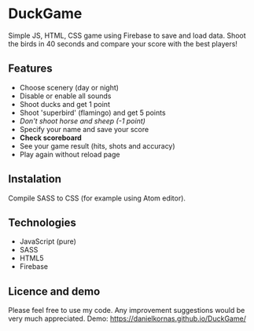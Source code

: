 # DuckGame
Simple JS, HTML, CSS game using Firebase to save and load data.
Shoot the birds in 40 seconds and compare your score with the best players!

## Features

* Choose scenery (day or night)
* Disable or enable all sounds
* Shoot ducks and get 1 point
* Shoot 'superbird' (flamingo) and get 5 points
* *Don't shoot horse and sheep (-1 point)*
* Specify your name and save your score
* **Check scoreboard**
* See your game result (hits, shots and accuracy)
* Play again without reload page

## Instalation
Compile SASS to CSS (for example using Atom editor).

## Technologies
* JavaScript (pure)
* SASS
* HTML5
* Firebase

## Licence and demo

Please feel free to use my code. Any improvement suggestions would be very much appreciated.
Demo: https://danielkornas.github.io/DuckGame/
